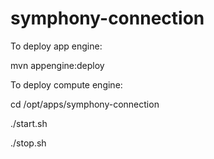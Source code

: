 # symphony-connection
To deploy app engine:

mvn appengine:deploy

To deploy compute engine:

cd /opt/apps/symphony-connection

./start.sh

./stop.sh

